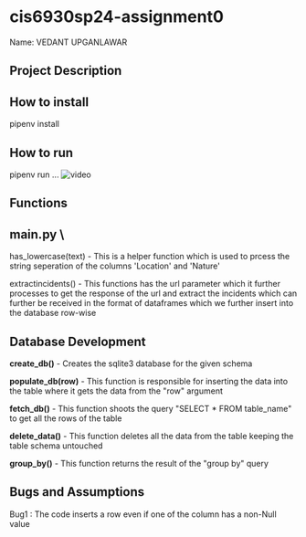 # cis6930sp24-assignment0

Name: VEDANT UPGANLAWAR

## Project Description

## How to install

pipenv install

## How to run

pipenv run ...
![video](video)

## Functions

## main.py \

has_lowercase(text) - This is a helper function which is used to prcess the string seperation of the columns 'Location' and 'Nature'

extractincidents() - This functions has the url parameter which it further processes to get the response of the url and extract the incidents which can further be received in the format of dataframes which we further insert into the database row-wise

## Database Development

**create_db()** - Creates the sqlite3 database for the given schema

**populate_db(row)** - This function is responsible for inserting the data into the table where it gets the data from the "row" argument

**fetch_db()** - This function shoots the query "SELECT \* FROM table_name" to get all the rows of the table

**delete_data()** - This function deletes all the data from the table keeping the table schema untouched

**group_by()** - This function returns the result of the "group by" query

## Bugs and Assumptions

Bug1 : The code inserts a row even if one of the column has a non-Null value
